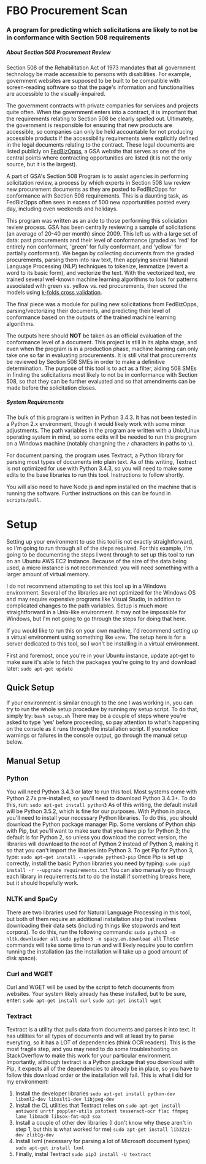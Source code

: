 # FBO Procurement Scan
### A program for predicting which solicitations are likely to not be in conformance with Section 508 requirements

##### About Section 508 Procurement Review
Section 508 of the Rehabilitation Act of 1973 mandates that all government technology be made accessible to persons with disabilities. For example, government websites are supposed to be built to be compatible with screen-reading software so that the page's information and functionalities are accessible to the visually-impaired.

The government contracts with private companies for services and projects quite often. When the government enters into a contract, it is important that the requirements relating to Section 508 be clearly spelled out. Ultimately, the government is responsible for ensuring that new products are accessible, so companies can only be held accountable for not producing accessible products if the accessibility requirements were explicitly defined in the legal documents relating to the contract. These legal documents are listed publicly on [FedBizOpps]('https://fbo.gov'), a GSA website that serves as one of the central points where contracting opportunities are listed (it is not the only source, but it is the largest). 

A part of GSA's Section 508 Program is to assist agencies in performing solicitation review, a process by which experts in Section 508 law review new procurement documents as they are posted to FedBizOpps for conformance with Section 508 requirements. This is a daunting task, as FedBizOpps often sees in excess of 500 new opportunities posted every day, including even weekends and holidays. 

This program was written as an aide to those performing this soliciation review process. GSA has been centrally reviewing a sample of solicitations (an average of 20-40 per month) since 2009. This left us with a large set of data: past procurements and their level of conformance (graded as 'red' for entirely non conformant, 'green' for fully conformant, and 'yellow' for partially conformant). We began by collecting documents from the graded procurements, parsing them into raw text, then applying several Natural Language Processing (NLP) techniques to tokenize, lemmatize (revert a word to its basic form), and vectorize the text. With the vectorized text, we trained several well-known machine learning algorithms to look for patterns associated with green vs. yellow vs. red procurements, then scored the models using [k-folds cross validation]('https://en.wikipedia.org/wiki/Cross-validation_(statistics)#k-fold_cross-validation'). 

The final piece was a module for pulling new solicitations from FedBizOpps, parsing/vectorizing their documents, and predicting their level of conformance based on the outputs of the trained machine learning algorithms. 

The outputs here should **NOT** be taken as an official evaluation of the conformance level of a document. This project is still in its alpha stage, and even when the program is in a production phase, machine learning can only take one so far in evaluating procurements. It is still vital that procurements be reviewed by Section 508 SMEs in order to make a definitive determination. The purpose of this tool is to act as a filter, aiding 508 SMEs in finding the solicitations most likely to not be in conformance with Section 508, so that they can be further evaluated and so that amendments can be made before the solicitation closes. 

##### System Requirements
The bulk of this program is written in Python 3.4.3. It has not been tested in a Python 2.x environment, though it would likely work with some minor adjustments. The path variables in the program are written with a Unix/Linux operating system in mind, so some edits will be needed to run this program on a Windows machine (notably changning the ```/``` characters in paths to ```\```).

For document parsing, the program uses Textract, a Python library for parsing most types of documents into plain text. As of this writing, Textract is not optimized for use with Python 3.4.3, so you will need to make some edits to the base libraries to run this tool. Instructions to follow shortly.

You will also need to have Node.js and npm installed on the machine that is running the software. Further instructions on this can be found in ```scripts/pull```.


# Setup

Setting up your environment to use this tool is not exactly straightforward, so I'm going to run through all of the steps required. For this example, I'm going to be documenting the steps I went through to set up this tool to run on an Ubuntu AWS EC2 Instance. Because of the size of the data being used, a micro instance is not recommended: you will need something with a larger amount of virtual memory. 

I do not recommend attempting to set this tool up in a Windows environment. Several of the libraries are not optimized for the Windows OS and may require expensive programs like Visual Studio, in addition to complicated changes to the path variables. Setup is much more straightforward in a Unix-like environment. It may not be impossible for Windows, but I'm not going to go through the steps for doing that here. 

If you would like to run this on your own machine, I'd recommend setting up a virtual environment using something like ```venv```. The setup here is for a server dedicated to this tool, so I won't be installing in a virtual environment.

First and foremost, once you're in your Ubuntu instance, update apt-get to make sure it's able to fetch the packages you're going to try and download later: 
```sudo apt-get update```

## Quick Setup
If your environment is similar enough to the one I was working in, you can try to run the whole setup procedure by running my setup script. To do that, simply try:
```bash setup.sh```
There may be a couple of steps where you're asked to type 'yes' before proceeding, so pay attention to what's happening on the console as it runs through the installation script.
If you notice warnings or failures in the console output, go through the manual setup below.

## Manual Setup

### Python
You will need Python 3.4.3 or later to run this tool. Most systems come with Python 2.7x pre-installed, so you'll need to download Python 3.4.3+. To do this, run:
```sudo apt-get install python3```
As of this writing, the default install will be Python 3.5.2, which is fine for our purposes. With Python in place, you'll need to install your necessary Python libraries. To do this, you should download the Python package manager Pip. Some versions of Python ship with Pip, but you'll want to make sure that you have pip for Python 3; the default is for Python 2, so unless you download the correct version, the libraries will download to the root of Python 2 instead of Python 3, making it so that you can't import the libaries into Python 3. To get Pip for Python 3, type: 
```sudo apt-get install --upgrade python3-pip```
Once Pip is set up correctly, install the basic Python libraries you need by typing: 
```sudo pip3 install -r --upgrade requirements.txt```
You can also manually go through each library in requirements.txt to do the install if something breaks here, but it should hopefully work. 

### NLTK and SpaCy
There are two libraries used for Natural Language Processing in this tool, but both of them require an additional installation step that involves downloading their data sets (including things like stopwords and text corpora). To do this, run the following commands:
```sudo python3 -m nltk.downloader all```
```sudo python3 -m spacy.en.download all```
These commands will take some time to run and will likely require you to confirm running the installation (as the installation will take up a good amount of disk space).

### Curl and WGET
Curl and WGET will be used by the script to fetch documents from websites. Your system likely already has these installed, but to be sure, enter:
```sudo apt-get install curl```
```sudo apt-get install wget```

### Textract
Textract is a utility that pulls data from documents and parses it into text. It has utilities for all types of documents and will at least try to parse everyting, so it has a LOT of dependencies (think OCR readers). This is the most fragile step, and you may need to do some troubleshooting on StackOverflow to make this work for your particular environment. Importantly, although textract is a Python package that you download with Pip, it expects all of the dependencies to already be in place, so you have to follow this download order or the installation will fail. This is what I did for my environment: 

1. Install the developer libraries
```sudo apt-get install python-dev libxml2-dev libxslt1-dev libjpeg-dev ```
2. Install the CL utilities that Textract relies on
```sudo apt-get install antiword unrtf poppler-utils pstotext tesseract-ocr flac ffmpeg lame libmad0 libsox-fmt-mp3 sox```
3. Install a couple of other dev libraries (I don't know why these aren't in step 1, but this is what worked for me)
```sudo apt-get install lib32z1-dev zlib1g-dev```
4. Install lxml (necessary for parsing a lot of Microsoft document types)
```sudo apt-get install lxml```
5. Finally, instal Textract
```sudo pip3 install -U textract```